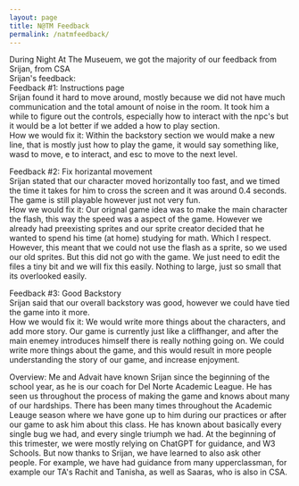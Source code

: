 ```yaml
---
layout: page
title: N@TM Feedback
permalink: /natmfeedback/
---
```


During Night At The Museuem, we got the majority of our feedback from Srijan, from CSA <br>
Srijan's feedback: <br>
Feedback #1: Instructions page <br>
Srijan found it hard to move around, mostly because we did not have much communication and the total amount of noise in the room. It took him a while to figure out the controls, especially how to interact with the npc's but it would be a lot better if we added a how to play section. <br>
How we would fix it: Within the backstory section we would make a new line, that is mostly just how to play the game, it would say something like, wasd to move, e to interact, and esc to move to the next level. <br>

Feedback #2: Fix horizantal movement <br>
Srijan stated that our character moved horizontally too fast, and we timed the time it takes for him to cross the screen and it was around 0.4 seconds. The game is still playable however just not very fun. <br>
How we would fix it: Our orignal game idea was to make the main character the flash, this way the speed was a aspect of the game. However we already had preexisting sprites and our sprite creator decided that he wanted to spend his time (at home) studying for math. Which I respect. However, this meant that we could not use the flash as a sprite, so we used our old sprites. But this did not go with the game. We just need to edit the files a tiny bit and we will fix this easily. Nothing to large, just so small that its overlooked easily. <br>

Feedback #3: Good Backstory <br>
Srijan said that our overall backstory was good, however we could have tied the game into it more.<br>
How we would fix it: We would write more things about the characters, and add more story. Our game is currently just like a cliffhanger, and after the main enemey introduces himself there is really nothing going on. We could write more things about the game, and this would result in more people understanding the story of our game, and increase enjoyment.


Overview: Me and Advait have known Srijan since the beginning of the school year, as he is our coach for Del Norte Academic League. He has seen us throughout the process of making the game and knows about many of our hardships. There has been many times throughout the Academic Leauge season where we have gone up to him during our practices or after our game to ask him about this class. He has known about basically every single bug we had, and every single triumph we had. At the beginning of this trimester, we were mostly relying on ChatGPT for guidance, and W3 Schools. But now thanks to Srijan, we have learned to also ask other people. For example, we have had guidance from many upperclassman, for example our TA's Rachit and Tanisha, as well as Saaras, who is also in CSA. 